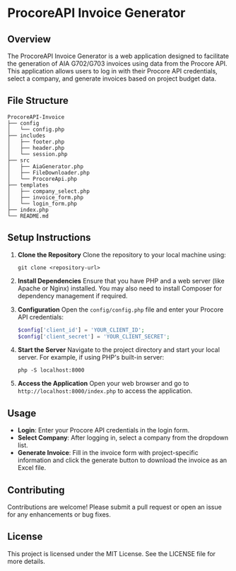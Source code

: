 # ProcoreAPI Invoice Generator

## Overview
The ProcoreAPI Invoice Generator is a web application designed to facilitate the generation of AIA G702/G703 invoices using data from the Procore API. This application allows users to log in with their Procore API credentials, select a company, and generate invoices based on project budget data.

## File Structure
```
ProcoreAPI-Invoice
├── config
│   └── config.php
├── includes
│   ├── footer.php
│   ├── header.php
│   └── session.php
├── src
│   ├── AiaGenerator.php
│   ├── FileDownloader.php
│   └── ProcoreApi.php
├── templates
│   ├── company_select.php
│   ├── invoice_form.php
│   └── login_form.php
├── index.php
└── README.md
```

## Setup Instructions
1. **Clone the Repository**
   Clone the repository to your local machine using:
   ```
   git clone <repository-url>
   ```

2. **Install Dependencies**
   Ensure that you have PHP and a web server (like Apache or Nginx) installed. You may also need to install Composer for dependency management if required.

3. **Configuration**
   Open the `config/config.php` file and enter your Procore API credentials:
   ```php
   $config['client_id'] = 'YOUR_CLIENT_ID';
   $config['client_secret'] = 'YOUR_CLIENT_SECRET';
   ```

4. **Start the Server**
   Navigate to the project directory and start your local server. For example, if using PHP's built-in server:
   ```
   php -S localhost:8000
   ```

5. **Access the Application**
   Open your web browser and go to `http://localhost:8000/index.php` to access the application.

## Usage
- **Login**: Enter your Procore API credentials in the login form.
- **Select Company**: After logging in, select a company from the dropdown list.
- **Generate Invoice**: Fill in the invoice form with project-specific information and click the generate button to download the invoice as an Excel file.

## Contributing
Contributions are welcome! Please submit a pull request or open an issue for any enhancements or bug fixes.

## License
This project is licensed under the MIT License. See the LICENSE file for more details.